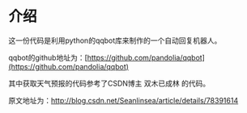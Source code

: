 # 介绍

这一份代码是利用python的qqbot库来制作的一个自动回复机器人。

qqbot的github地址为：[https://github.com/pandolia/qqbot](https://github.com/pandolia/qqbot)

其中获取天气预报的代码参考了CSDN博主 双木已成林 的代码。

原文地址为：http://blog.csdn.net/Seanlinsea/article/details/78391614